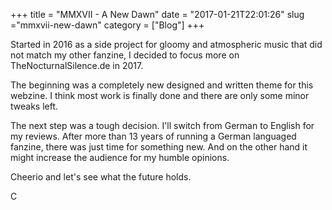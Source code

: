 +++
title = "MMXVII - A New Dawn"
date = "2017-01-21T22:01:26"
slug ="mmxvii-new-dawn"
category = ["Blog"]
+++

Started in 2016 as a side project for gloomy and atmospheric music that did not match my other fanzine, I decided to focus more on TheNocturnalSilence.de in 2017.

The beginning was a completely new designed and written theme for this webzine. I think most work is finally done and there are only some minor tweaks left.

The next step was a tough decision. I'll switch from German to English for my reviews. After more than 13 years of running a German languaged fanzine, there was just time for something new. And on the other hand it might increase the audience for my humble opinions.

Cheerio and let's see what the future holds.

C
